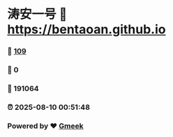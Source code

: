 # 涛安一号 :link: https://bentaoan.github.io 
### :page_facing_up: [109](https://bentaoan.github.io/tag.html) 
### :speech_balloon: 0 
### :hibiscus: 191064 
### :alarm_clock: 2025-08-10 00:51:48 
### Powered by :heart: [Gmeek](https://github.com/Meekdai/Gmeek)
